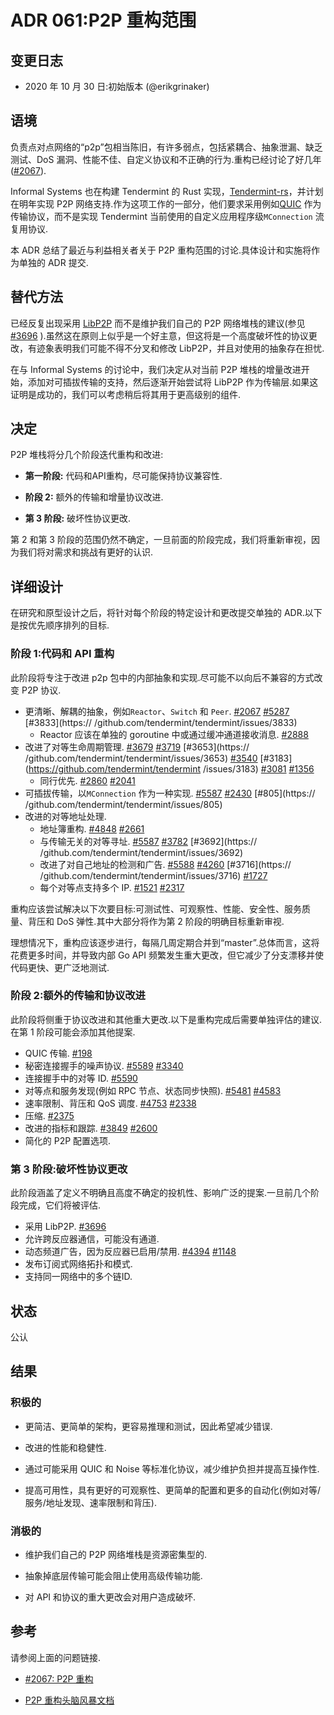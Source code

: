 # ADR 061:P2P 重构范围

## 变更日志

- 2020 年 10 月 30 日:初始版本 (@erikgrinaker)

## 语境

负责点对点网络的“p2p”包相当陈旧，有许多弱点，包括紧耦合、抽象泄漏、缺乏测试、DoS 漏洞、性能不佳、自定义协议和不正确的行为.重构已经讨论了好几年([#2067](https://github.com/tendermint/tendermint/issues/2067)).

Informal Systems 也在构建 Tendermint 的 Rust 实现，[Tendermint-rs](https://github.com/informalsystems/tendermint-rs)，并计划在明年实现 P2P 网络支持.作为这项工作的一部分，他们要求采用例如[QUIC](https://datatracker.ietf.org/doc/draft-ietf-quic-transport/) 作为传输协议，而不是实现 Tendermint 当前使用的自定义应用程序级`MConnection` 流复用协议.

本 ADR 总结了最近与利益相关者关于 P2P 重构范围的讨论.具体设计和实施将作为单独的 ADR 提交.

## 替代方法

已经反复出现采用 [LibP2P](https://libp2p.io) 而不是维护我们自己的 P2P 网络堆栈的建议(参见 [#3696](https://github.com/tendermint/tendermint/issues/3696) ).虽然这在原则上似乎是一个好主意，但这将是一个高度破坏性的协议更改，有迹象表明我们可能不得不分叉和修改 LibP2P，并且对使用的抽象存在担忧.

在与 Informal Systems 的讨论中，我们决定从对当前 P2P 堆栈的增量改进开始，添加对可插拔传输的支持，然后逐渐开始尝试将 LibP2P 作为传输层.如果这证明是成功的，我们可以考虑稍后将其用于更高级别的组件.

## 决定

P2P 堆栈将分几个阶段迭代重构和改进:

* **第一阶段:** 代码和API重构，尽可能保持协议兼容性.

* **阶段 2:** 额外的传输和增量协议改进.

* **第 3 阶段:** 破坏性协议更改.

第 2 和第 3 阶段的范围仍然不确定，一旦前面的阶段完成，我们将重新审视，因为我们将对需求和挑战有更好的认识.

## 详细设计

在研究和原型设计之后，将针对每个阶段的特定设计和更改提交单独的 ADR.以下是按优先顺序排列的目标.

### 阶段 1:代码和 API 重构

此阶段将专注于改进 p2p 包中的内部抽象和实现.尽可能不以向后不兼容的方式改变 P2P 协议.

* 更清晰、解耦的抽象，例如`Reactor`、`Switch` 和 `Peer`. [#2067](https://github.com/tendermint/tendermint/issues/2067) [#5287](https://github.com/tendermint/tendermint/issues/5287) [#3833](https:// /github.com/tendermint/tendermint/issues/3833)
    * Reactor 应该在单独的 goroutine 中或通过缓冲通道接收消息. [#2888](https://github.com/tendermint/tendermint/issues/2888)
* 改进了对等生命周期管理. [#3679](https://github.com/tendermint/tendermint/issues/3679) [#3719](https://github.com/tendermint/tendermint/issues/3719) [#3653](https:// /github.com/tendermint/tendermint/issues/3653) [#3540](https://github.com/tendermint/tendermint/issues/3540) [#3183](https://github.com/tendermint/tendermint /issues/3183) [#3081](https://github.com/tendermint/tendermint/issues/3081) [#1356](https://github.com/tendermint/tendermint/issues/1356)
    * 同行优先. [#2860](https://github.com/tendermint/tendermint/issues/2860) [#2041](https://github.com/tendermint/tendermint/issues/2041)
* 可插拔传输，以`MConnection` 作为一种实现. [#5587](https://github.com/tendermint/tendermint/issues/5587) [#2430](https://github.com/tendermint/tendermint/issues/2430) [#805](https:// /github.com/tendermint/tendermint/issues/805)
* 改进的对等地址处理.
    * 地址簿重构. [#4848](https://github.com/tendermint/tendermint/issues/4848) [#2661](https://github.com/tendermint/tendermint/issues/2661)
    * 与传输无关的对等寻址. [#5587](https://github.com/tendermint/tendermint/issues/5587) [#3782](https://github.com/tendermint/tendermint/issues/3782) [#3692](https:// /github.com/tendermint/tendermint/issues/3692)
    * 改进了对自己地址的检测和广告. [#5588](https://github.com/tendermint/tendermint/issues/5588) [#4260](https://github.com/tendermint/tendermint/issues/4260) [#3716](https:// /github.com/tendermint/tendermint/issues/3716) [#1727](https://github.com/tendermint/tendermint/issues/1727)
    * 每个对等点支持多个 IP. [#1521](https://github.com/tendermint/tendermint/issues/1521) [#2317](https://github.com/tendermint/tendermint/issues/2317)

重构应该尝试解决以下次要目标:可测试性、可观察性、性能、安全性、服务质量、背压和 DoS 弹性.其中大部分将作为第 2 阶段的明确目标重新审视.

理想情况下，重构应该逐步进行，每隔几周定期合并到“master”.总体而言，这将花费更多时间，并导致内部 Go API 频繁发生重大更改，但它减少了分支漂移并使代码更快、更广泛地测试.

### 阶段 2:额外的传输和协议改进

此阶段将侧重于协议改进和其他重大更改.以下是重构完成后需要单独评估的建议.在第 1 阶段可能会添加其他提案.

* QUIC 传输. [#198](https://github.com/tendermint/spec/issues/198)
* 秘密连接握手的噪声协议. [#5589](https://github.com/tendermint/tendermint/issues/5589) [#3340](https://github.com/tendermint/tendermint/issues/3340)
* 连接握手中的对等 ID. [#5590](https://github.com/tendermint/tendermint/issues/5590)
* 对等点和服务发现(例如 RPC 节点、状态同步快照). [#5481](https://github.com/tendermint/tendermint/issues/5481) [#4583](https://github.com/tendermint/tendermint/issues/4583)
* 速率限制、背压和 QoS 调度. [#4753](https://github.com/tendermint/tendermint/issues/4753) [#2338](https://github.com/tendermint/tendermint/issues/2338)
* 压缩. [#2375](https://github.com/tendermint/tendermint/issues/2375)
* 改进的指标和跟踪. [#3849](https://github.com/tendermint/tendermint/issues/3849) [#2600](https://github.com/tendermint/tendermint/issues/2600)
* 简化的 P2P 配置选项.

### 第 3 阶段:破坏性协议更改

此阶段涵盖了定义不明确且高度不确定的投机性、影响广泛的提案.一旦前几个阶段完成，它们将被评估.

* 采用 LibP2P. [#3696](https://github.com/tendermint/tendermint/issues/3696)
* 允许跨反应器通信，可能没有通道.
* 动态频道广告，因为反应器已启用/禁用. [#4394](https://github.com/tendermint/tendermint/issues/4394) [#1148](https://github.com/tendermint/tendermint/issues/1148)
* 发布订阅式网络拓扑和模式.
* 支持同一网络中的多个链ID.

## 状态

公认

## 结果

### 积极的

* 更简洁、更简单的架构，更容易推理和测试，因此希望减少错误.

* 改进的性能和稳健性.

* 通过可能采用 QUIC 和 Noise 等标准化协议，减少维护负担并提高互操作性.

* 提高可用性，具有更好的可观察性、更简单的配置和更多的自动化(例如对等/服务/地址发现、速率限制和背压).

### 消极的

* 维护我们自己的 P2P 网络堆栈是资源密集型的.

* 抽象掉底层传输可能会阻止使用高级传输功能.

* 对 API 和协议的重大更改会对用户造成破坏.

## 参考

请参阅上面的问题链接.

- [#2067: P2P 重构](https://github.com/tendermint/tendermint/issues/2067)

- [P2P 重构头脑风暴文档](https://docs.google.com/document/d/1FUTADZyLnwA9z7ndayuhAdAFRKujhh_y73D0ZFdKiOQ/edit?pli=1#)
